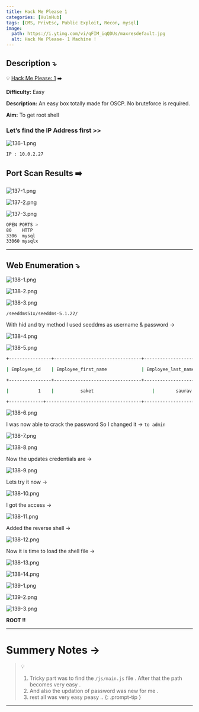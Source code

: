 ```yaml
---
title: Hack Me Please 1
categories: [VulnHub]
tags: [CMS, PrivEsc, Public Exploit, Recon, mysql]
image:
  path: https://i.ytimg.com/vi/qFIM_iqQDUs/maxresdefault.jpg
  alt: Hack Me Please- 1 Machine !
---
```


## **Description ⤵️**


💡 [Hack Me Please: 1](https://vulnhub.com/entry/hack-me-please-1,731/) ➡️

**Difficulty:** Easy

**Description:** An easy box totally made for OSCP. No bruteforce is required.

**Aim:** To get root shell



### **Let’s find the IP Address first >>**

![136-1.png](/Vulnhub-Files/img/Hack_me_please/136-1.png)

```bash
IP : 10.0.2.27
```

## Port Scan Results ➡️

![137-1.png](/Vulnhub-Files/img/Hack_me_please/137-1.png)

![137-2.png](/Vulnhub-Files/img/Hack_me_please/137-2.png)

![137-3.png](/Vulnhub-Files/img/Hack_me_please/137-3.png)

```bash
OPEN PORTS >
80    HTTP
3306  mysql
33060 mysqlx
```

---

## Web Enumeration ⤵️

![138-1.png](/Vulnhub-Files/img/Hack_me_please/138-1.png)

![138-2.png](/Vulnhub-Files/img/Hack_me_please/138-2.png)

![138-3.png](/Vulnhub-Files/img/Hack_me_please/138-3.png)

`/seeddms51x/seeddms-5.1.22/`

With hid and try method I used seeddms as username & password →

![138-4.png](/Vulnhub-Files/img/Hack_me_please/138-4.png)

![138-5.png](/Vulnhub-Files/img/Hack_me_please/138-5.png)

```bash
+----------------+---------------------------------+-----------------------------+----------------------------------------------+

| Employee_id    | Employee_first_name             | Employee_last_name          | Employee_passwd 						                  |

+----------------+---------------------------------+-----------------------------+----------------------------------------------+

|           1    |          saket         			   |		saurav             	     |		Saket@#$1337    					                |

+-------------+------------------------------------+-----------------------------+----------------------------------------------+
```

![138-6.png](/Vulnhub-Files/img/Hack_me_please/138-6.png)

I was now able to crack the password So I changed it → `to admin`

![138-7.png](/Vulnhub-Files/img/Hack_me_please/138-7.png)

![138-8.png](/Vulnhub-Files/img/Hack_me_please/138-8.png)

Now the updates credentials are →

![138-9.png](/Vulnhub-Files/img/Hack_me_please/138-9.png)

Lets try it now →

![138-10.png](/Vulnhub-Files/img/Hack_me_please/138-10.png)

I got the access →

![138-11.png](/Vulnhub-Files/img/Hack_me_please/138-11.png)

Added the reverse shell →

![138-12.png](/Vulnhub-Files/img/Hack_me_please/138-12.png)

Now it  is time to load the shell file →

![138-13.png](/Vulnhub-Files/img/Hack_me_please/138-13.png)

![138-14.png](/Vulnhub-Files/img/Hack_me_please/138-14.png)

![139-1.png](/Vulnhub-Files/img/Hack_me_please/139-1.png)

![139-2.png](/Vulnhub-Files/img/Hack_me_please/139-2.png)

![139-3.png](/Vulnhub-Files/img/Hack_me_please/139-3.png)

**ROOT !!**

<hr>

# **Summery Notes →**

> 💡
> 1. Tricky part was to find the `/js/main.js` file . After that the path becomes very easy .
> 2. And also the updation of password was new for me .
> 3. rest all was very easy peasy ..
{: .prompt-tip }

<hr>